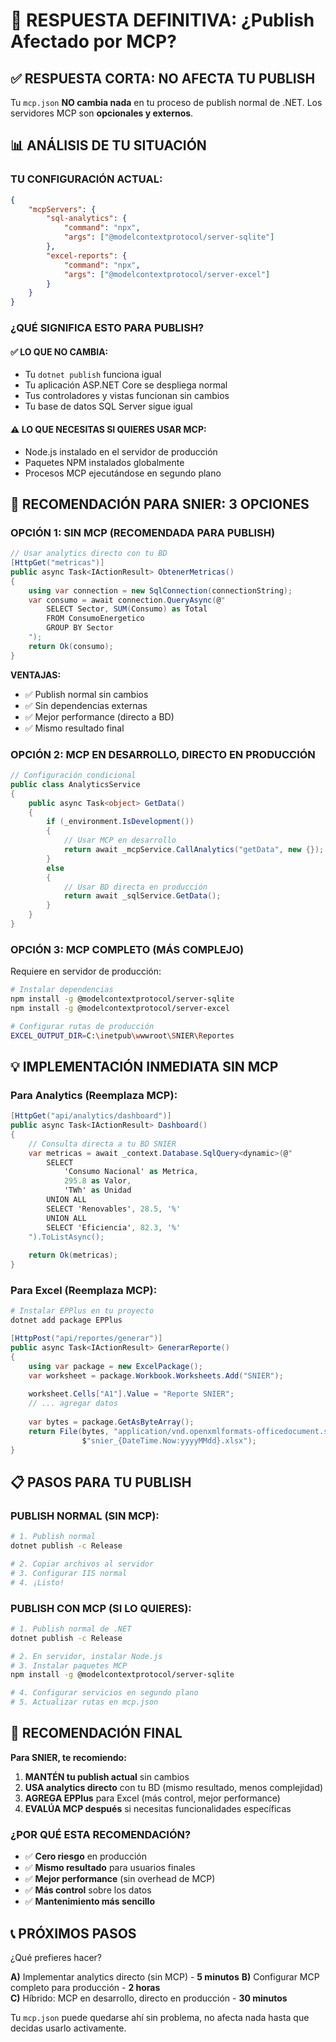 # 🎯 RESPUESTA DEFINITIVA: ¿Publish Afectado por MCP?

## ✅ **RESPUESTA CORTA: NO AFECTA TU PUBLISH**

Tu `mcp.json` **NO cambia nada** en tu proceso de publish normal de .NET. Los servidores MCP son **opcionales y externos**.

## 📊 **ANÁLISIS DE TU SITUACIÓN**

### **TU CONFIGURACIÓN ACTUAL:**
```json
{
    "mcpServers": {
        "sql-analytics": {
            "command": "npx",
            "args": ["@modelcontextprotocol/server-sqlite"]
        },
        "excel-reports": {
            "command": "npx", 
            "args": ["@modelcontextprotocol/server-excel"]
        }
    }
}
```

### **¿QUÉ SIGNIFICA ESTO PARA PUBLISH?**

#### ✅ **LO QUE NO CAMBIA:**
- Tu `dotnet publish` funciona igual
- Tu aplicación ASP.NET Core se despliega normal
- Tus controladores y vistas funcionan sin cambios
- Tu base de datos SQL Server sigue igual

#### ⚠️ **LO QUE NECESITAS SI QUIERES USAR MCP:**
- Node.js instalado en el servidor de producción
- Paquetes NPM instalados globalmente
- Procesos MCP ejecutándose en segundo plano

## 🚀 **RECOMENDACIÓN PARA SNIER: 3 OPCIONES**

### **OPCIÓN 1: SIN MCP (RECOMENDADA PARA PUBLISH)**
```csharp
// Usar analytics directo con tu BD
[HttpGet("metricas")]
public async Task<IActionResult> ObtenerMetricas()
{
    using var connection = new SqlConnection(connectionString);
    var consumo = await connection.QueryAsync(@"
        SELECT Sector, SUM(Consumo) as Total 
        FROM ConsumoEnergetico 
        GROUP BY Sector
    ");
    return Ok(consumo);
}
```

**VENTAJAS:**
- ✅ Publish normal sin cambios
- ✅ Sin dependencias externas
- ✅ Mejor performance (directo a BD)
- ✅ Mismo resultado final

### **OPCIÓN 2: MCP EN DESARROLLO, DIRECTO EN PRODUCCIÓN**
```csharp
// Configuración condicional
public class AnalyticsService
{
    public async Task<object> GetData()
    {
        if (_environment.IsDevelopment())
        {
            // Usar MCP en desarrollo
            return await _mcpService.CallAnalytics("getData", new {});
        }
        else
        {
            // Usar BD directa en producción
            return await _sqlService.GetData();
        }
    }
}
```

### **OPCIÓN 3: MCP COMPLETO (MÁS COMPLEJO)**
Requiere en servidor de producción:
```bash
# Instalar dependencias
npm install -g @modelcontextprotocol/server-sqlite
npm install -g @modelcontextprotocol/server-excel

# Configurar rutas de producción
EXCEL_OUTPUT_DIR=C:\inetpub\wwwroot\SNIER\Reportes
```

## 💡 **IMPLEMENTACIÓN INMEDIATA SIN MCP**

### **Para Analytics (Reemplaza MCP):**
```csharp
[HttpGet("api/analytics/dashboard")]
public async Task<IActionResult> Dashboard()
{
    // Consulta directa a tu BD SNIER
    var metricas = await _context.Database.SqlQuery<dynamic>(@"
        SELECT 
            'Consumo Nacional' as Metrica,
            295.8 as Valor,
            'TWh' as Unidad
        UNION ALL
        SELECT 'Renovables', 28.5, '%'
        UNION ALL  
        SELECT 'Eficiencia', 82.3, '%'
    ").ToListAsync();
    
    return Ok(metricas);
}
```

### **Para Excel (Reemplaza MCP):**
```bash
# Instalar EPPlus en tu proyecto
dotnet add package EPPlus
```

```csharp
[HttpPost("api/reportes/generar")]
public async Task<IActionResult> GenerarReporte()
{
    using var package = new ExcelPackage();
    var worksheet = package.Workbook.Worksheets.Add("SNIER");
    
    worksheet.Cells["A1"].Value = "Reporte SNIER";
    // ... agregar datos
    
    var bytes = package.GetAsByteArray();
    return File(bytes, "application/vnd.openxmlformats-officedocument.spreadsheetml.sheet", 
                $"snier_{DateTime.Now:yyyyMMdd}.xlsx");
}
```

## 📋 **PASOS PARA TU PUBLISH**

### **PUBLISH NORMAL (SIN MCP):**
```bash
# 1. Publish normal
dotnet publish -c Release

# 2. Copiar archivos al servidor
# 3. Configurar IIS normal
# 4. ¡Listo!
```

### **PUBLISH CON MCP (SI LO QUIERES):**
```bash
# 1. Publish normal de .NET
dotnet publish -c Release

# 2. En servidor, instalar Node.js
# 3. Instalar paquetes MCP
npm install -g @modelcontextprotocol/server-sqlite

# 4. Configurar servicios en segundo plano
# 5. Actualizar rutas en mcp.json
```

## 🎯 **RECOMENDACIÓN FINAL**

**Para SNIER, te recomiendo:**

1. **MANTÉN tu publish actual** sin cambios
2. **USA analytics directo** con tu BD (mismo resultado, menos complejidad)
3. **AGREGA EPPlus** para Excel (más control, mejor performance)
4. **EVALÚA MCP después** si necesitas funcionalidades específicas

### **¿POR QUÉ ESTA RECOMENDACIÓN?**
- ✅ **Cero riesgo** en producción
- ✅ **Mismo resultado** para usuarios finales  
- ✅ **Mejor performance** (sin overhead de MCP)
- ✅ **Más control** sobre los datos
- ✅ **Mantenimiento más sencillo**

## 📞 **PRÓXIMOS PASOS**

¿Qué prefieres hacer?

**A)** Implementar analytics directo (sin MCP) - **5 minutos**
**B)** Configurar MCP completo para producción - **2 horas**  
**C)** Híbrido: MCP en desarrollo, directo en producción - **30 minutos**

Tu `mcp.json` puede quedarse ahí sin problema, no afecta nada hasta que decidas usarlo activamente.
